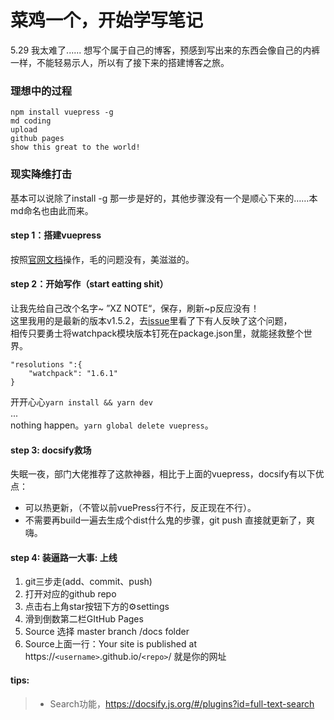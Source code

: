 # 菜鸡一个，开始学写笔记 
5.29 我太难了...... 
想写个属于自己的博客，预感到写出来的东西会像自己的内裤一样，不能轻易示人，所以有了接下来的搭建博客之旅。  
### 理想中的过程
```
npm install vuepress -g 
md coding
upload
github pages
show this great to the world!
```  
### 现实降维打击
基本可以说除了install -g 那一步是好的，其他步骤没有一个是顺心下来的……本md命名也由此而来。
#### step 1：搭建vuepress
按照[官网文档](https://www.vuepress.cn/guide/getting-started.html)操作，毛的问题没有，美滋滋的。
#### step 2：开始写作（start eatting shit）
让我先给自己改个名字~ ”XZ NOTE“，保存，刷新~p反应没有！  
这里我用的是最新的版本v1.5.2，去[issue](https://github.com/vuejs/vuepress/issues/2392)里看了下有人反映了这个问题，  
相传只要勇士将watchpack模块版本钉死在package.json里，就能拯救整个世界。
```
"resolutions ":{
	"watchpack": "1.6.1"
}
```
开开心心`yarn install && yarn dev`  
...  
nothing happen。`yarn global delete vuepress`。  
#### step 3: docsify救场
失眠一夜，部门大佬推荐了这款神器，相比于上面的vuepress，docsify有以下优点：
- 可以热更新，（不管以前vuePress行不行，反正现在不行）。
- 不需要再build一遍去生成个dist什么鬼的步骤，git push 直接就更新了，爽嗨。  

#### step 4: 装逼路一大事: 上线
1. git三步走(add、commit、push)
2. 打开对应的github repo
3. 点击右上角star按钮下方的⚙settings
4. 滑到倒数第二栏GItHub Pages
5. Source 选择 master branch /docs folder
6. Source上面一行：Your site is published at https://`<username>`.github.io/`<repo>`/ 就是你的网址

#### tips:  
> - Search功能，<https://docsify.js.org/#/plugins?id=full-text-search>
